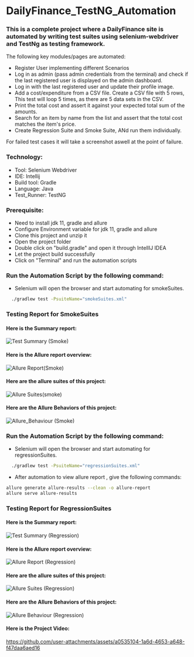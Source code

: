 # DailyFinance_TestNG_Automation

### This is a complete project where a DailyFinance site is automated by writing test suites using selenium-webdriver and TestNg as testing framework.
The following key modules/pages are automated:

* Register User implementing different Scenarios
* Log in as admin (pass admin credentials from the terminal) and check if the last registered user is displayed on the admin dashboard. 
* Log in with the last registered user and update their profile image.
* Add a cost/expenditure from a CSV file. Create a CSV file with 5 rows, This test will loop 5 times, as there are 5 data sets in the CSV.
* Print the total cost and assert it against your expected total sum of the amounts.
* Search for an item by name from the list and assert that the total cost matches the item's price.
* Create Regression Suite and Smoke Suite, ANd run them individually.

For failed test cases it will take a screenshot aswell at the point of failure.

### Technology:

* Tool: Selenium Webdriver
* IDE: Intellij
* Build tool: Gradle
* Language: Java
* Test_Runner: TestNG

### Prerequisite:
* Need to install jdk 11, gradle and allure
* Configure Environment variable for jdk 11, gradle and allure
* Clone this project and unzip it
* Open the project folder
* Double click on "build.gradle" and open it through IntellIJ IDEA
* Let the project build successfully
* Click on "Terminal" and run the automation scripts

### Run the Automation Script by the following command:
* Selenium will open the browser and start automating for smokeSuites.
  
```bash
  ./gradlew test -PsuiteName="smokeSuites.xml" 
```
### Testing Report for SmokeSuites
#### Here is the Summary report:
![Test Summary (Smoke)](https://github.com/user-attachments/assets/b9ae8cfd-41f5-4537-9486-d7c8e6124c6f)

#### Here is the Allure report overview:
![Allure Report(Smoke)](https://github.com/user-attachments/assets/2faa4606-d898-4c2a-8538-a4df69d523ac)

#### Here are the allure suites of this project:
![Allure Suites(smoke)](https://github.com/user-attachments/assets/42053b27-75a0-4365-bb21-4451c9b96641)

#### Here are the Allure Behaviors of this project:
![Allure_Behaviour (Smoke)](https://github.com/user-attachments/assets/0d60223a-5a5d-42c5-a921-f3d735cb0701)

### Run the Automation Script by the following command:
* Selenium will open the browser and start automating for regressionSuites.
  
```bash
  ./gradlew test -PsuiteName="regressionSuites.xml"
```

* After automation to view allure report , give the following commands:

```bash
allure generate allure-results --clean -o allure-report
allure serve allure-results
```
### Testing Report for RegressionSuites
#### Here is the Summary report:
![Test Summary (Regression)](https://github.com/user-attachments/assets/8795106e-03d6-4971-932a-5c3349f96e2b)

#### Here is the Allure report overview:
![Allure Report (Regression)](https://github.com/user-attachments/assets/b42fbdf4-94e1-4530-b3ed-82ffa8130f0b)

#### Here are the allure suites of this project:
![Allure Suites  (Regression)](https://github.com/user-attachments/assets/6ae22fbf-1e13-4add-b7ae-be9ff33217e6)

#### Here are the Allure Behaviors of this project:
![Allure Behaviour (Regression)](https://github.com/user-attachments/assets/877dbbe6-9638-44f5-862b-86bc0436bf9f)

#### Here is the Project Video:
https://github.com/user-attachments/assets/a0535104-1a6d-4653-a648-f47daa6aed16

